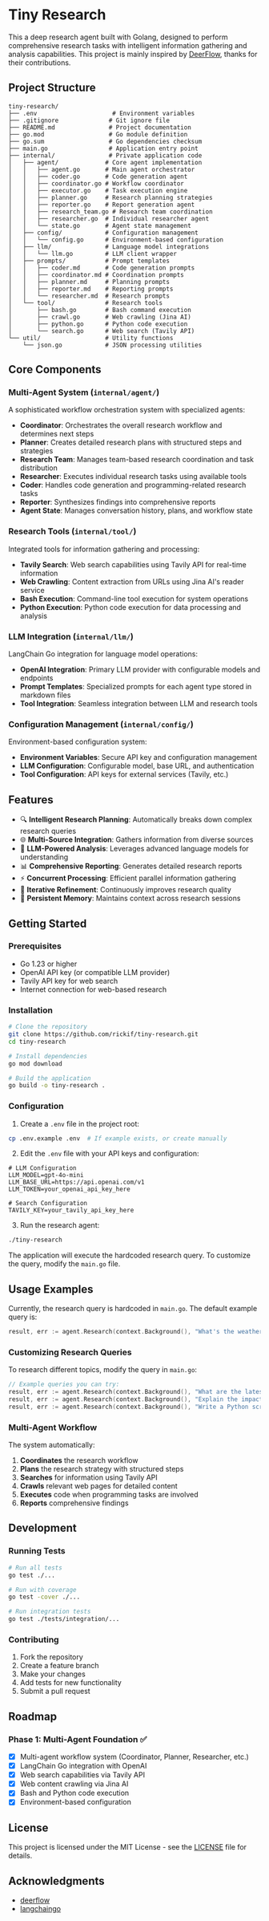 # Tiny Research

This a deep research agent built with Golang, designed to perform comprehensive research tasks with intelligent information gathering and analysis capabilities. This project is mainly inspired by [DeerFlow](https://github.com/bytedance/deer-flow), thanks for their contributions.

## Project Structure

```
tiny-research/
├── .env                     # Environment variables
├── .gitignore              # Git ignore file
├── README.md               # Project documentation
├── go.mod                  # Go module definition
├── go.sum                  # Go dependencies checksum
├── main.go                 # Application entry point
├── internal/               # Private application code
│   ├── agent/             # Core agent implementation
│   │   ├── agent.go       # Main agent orchestrator
│   │   ├── coder.go       # Code generation agent
│   │   ├── coordinator.go # Workflow coordinator
│   │   ├── executor.go    # Task execution engine
│   │   ├── planner.go     # Research planning strategies
│   │   ├── reporter.go    # Report generation agent
│   │   ├── research_team.go # Research team coordination
│   │   ├── researcher.go  # Individual researcher agent
│   │   └── state.go       # Agent state management
│   ├── config/            # Configuration management
│   │   └── config.go      # Environment-based configuration
│   ├── llm/               # Language model integrations
│   │   └── llm.go         # LLM client wrapper
│   ├── prompts/           # Prompt templates
│   │   ├── coder.md       # Code generation prompts
│   │   ├── coordinator.md # Coordination prompts
│   │   ├── planner.md     # Planning prompts
│   │   ├── reporter.md    # Reporting prompts
│   │   └── researcher.md  # Research prompts
│   └── tool/              # Research tools
│       ├── bash.go        # Bash command execution
│       ├── crawl.go       # Web crawling (Jina AI)
│       ├── python.go      # Python code execution
│       └── search.go      # Web search (Tavily API)
└── util/                  # Utility functions
    └── json.go            # JSON processing utilities
```

## Core Components

### Multi-Agent System (`internal/agent/`)
A sophisticated workflow orchestration system with specialized agents:
- **Coordinator**: Orchestrates the overall research workflow and determines next steps
- **Planner**: Creates detailed research plans with structured steps and strategies
- **Research Team**: Manages team-based research coordination and task distribution
- **Researcher**: Executes individual research tasks using available tools
- **Coder**: Handles code generation and programming-related research tasks
- **Reporter**: Synthesizes findings into comprehensive reports
- **Agent State**: Manages conversation history, plans, and workflow state

### Research Tools (`internal/tool/`)
Integrated tools for information gathering and processing:
- **Tavily Search**: Web search capabilities using Tavily API for real-time information
- **Web Crawling**: Content extraction from URLs using Jina AI's reader service
- **Bash Execution**: Command-line tool execution for system operations
- **Python Execution**: Python code execution for data processing and analysis

### LLM Integration (`internal/llm/`)
LangChain Go integration for language model operations:
- **OpenAI Integration**: Primary LLM provider with configurable models and endpoints
- **Prompt Templates**: Specialized prompts for each agent type stored in markdown files
- **Tool Integration**: Seamless integration between LLM and research tools

### Configuration Management (`internal/config/`)
Environment-based configuration system:
- **Environment Variables**: Secure API key and configuration management
- **LLM Configuration**: Configurable model, base URL, and authentication
- **Tool Configuration**: API keys for external services (Tavily, etc.)

## Features

- 🔍 **Intelligent Research Planning**: Automatically breaks down complex research queries
- 🌐 **Multi-Source Integration**: Gathers information from diverse sources
- 🧠 **LLM-Powered Analysis**: Leverages advanced language models for understanding
- 📊 **Comprehensive Reporting**: Generates detailed research reports
- ⚡ **Concurrent Processing**: Efficient parallel information gathering
- 🔄 **Iterative Refinement**: Continuously improves research quality
- 💾 **Persistent Memory**: Maintains context across research sessions

## Getting Started

### Prerequisites
- Go 1.23 or higher
- OpenAI API key (or compatible LLM provider)
- Tavily API key for web search
- Internet connection for web-based research

### Installation

```bash
# Clone the repository
git clone https://github.com/rickif/tiny-research.git
cd tiny-research

# Install dependencies
go mod download

# Build the application
go build -o tiny-research .
```

### Configuration

1. Create a `.env` file in the project root:
```bash
cp .env.example .env  # If example exists, or create manually
```

2. Edit the `.env` file with your API keys and configuration:
```env
# LLM Configuration
LLM_MODEL=gpt-4o-mini
LLM_BASE_URL=https://api.openai.com/v1
LLM_TOKEN=your_openai_api_key_here

# Search Configuration
TAVILY_KEY=your_tavily_api_key_here
```

3. Run the research agent:
```bash
./tiny-research
```

The application will execute the hardcoded research query. To customize the query, modify the `main.go` file.

## Usage Examples

Currently, the research query is hardcoded in `main.go`. The default example query is:

```go
result, err := agent.Research(context.Background(), "What's the weather like in Chengdu today?")
```

### Customizing Research Queries

To research different topics, modify the query in `main.go`:

```go
// Example queries you can try:
result, err := agent.Research(context.Background(), "What are the latest developments in quantum computing?")
result, err := agent.Research(context.Background(), "Explain the impact of AI on healthcare")
result, err := agent.Research(context.Background(), "Write a Python script to analyze stock market data")
```

### Multi-Agent Workflow

The system automatically:
1. **Coordinates** the research workflow
2. **Plans** the research strategy with structured steps
3. **Searches** for information using Tavily API
4. **Crawls** relevant web pages for detailed content
5. **Executes** code when programming tasks are involved
6. **Reports** comprehensive findings

## Development

### Running Tests
```bash
# Run all tests
go test ./...

# Run with coverage
go test -cover ./...

# Run integration tests
go test ./tests/integration/...
```

### Contributing

1. Fork the repository
2. Create a feature branch
3. Make your changes
4. Add tests for new functionality
5. Submit a pull request

## Roadmap

### Phase 1: Multi-Agent Foundation ✅
- [x] Multi-agent workflow system (Coordinator, Planner, Researcher, etc.)
- [x] LangChain Go integration with OpenAI
- [x] Web search capabilities via Tavily API
- [x] Web content crawling via Jina AI
- [x] Bash and Python code execution
- [x] Environment-based configuration

## License

This project is licensed under the MIT License - see the [LICENSE](LICENSE) file for details.

## Acknowledgments

- [deerflow](https://github.com/bytedance/deer-flow)
- [langchaingo](https://github.com/tmc/langchaingo)